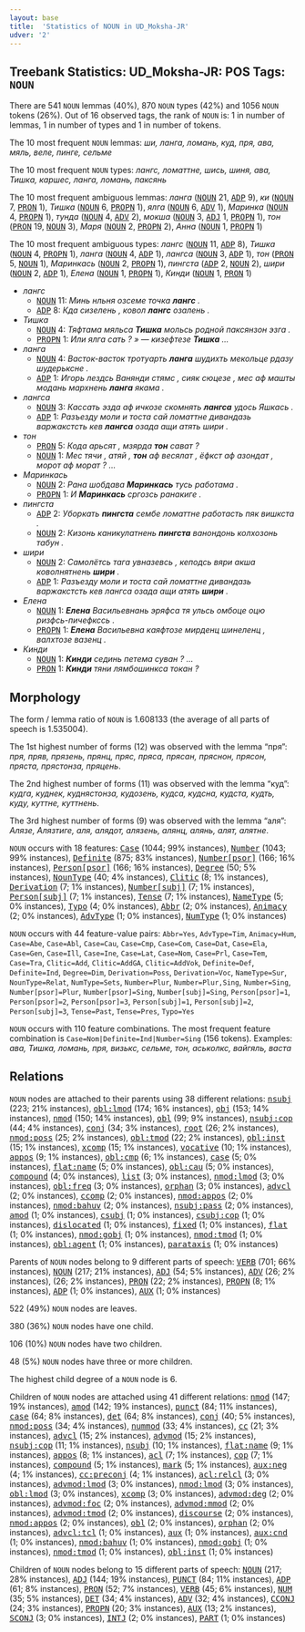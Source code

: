 ```yaml
---
layout: base
title:  'Statistics of NOUN in UD_Moksha-JR'
udver: '2'
---
```


## Treebank Statistics: UD_Moksha-JR: POS Tags: `NOUN`

There are 541 `NOUN` lemmas (40%), 870 `NOUN` types (42%) and 1056 `NOUN` tokens (26%).
Out of 16 observed tags, the rank of `NOUN` is: 1 in number of lemmas, 1 in number of types and 1 in number of tokens.

The 10 most frequent `NOUN` lemmas: <em>ши, ланга, ломань, куд, пря, ава, мяль, веле, пинге, сельме</em>

The 10 most frequent `NOUN` types:  <em>лангс, ломаттне, шись, шиня, ава, Тишка, каршес, ланга, ломань, паксянь</em>

The 10 most frequent ambiguous lemmas: <em>ланга</em> (<tt><a href="mdf_jr-pos-NOUN.html">NOUN</a></tt> 21, <tt><a href="mdf_jr-pos-ADP.html">ADP</a></tt> 9), <em>ки</em> (<tt><a href="mdf_jr-pos-NOUN.html">NOUN</a></tt> 7, <tt><a href="mdf_jr-pos-PRON.html">PRON</a></tt> 1), <em>Тишка</em> (<tt><a href="mdf_jr-pos-NOUN.html">NOUN</a></tt> 6, <tt><a href="mdf_jr-pos-PROPN.html">PROPN</a></tt> 1), <em>ялга</em> (<tt><a href="mdf_jr-pos-NOUN.html">NOUN</a></tt> 6, <tt><a href="mdf_jr-pos-ADV.html">ADV</a></tt> 1), <em>Маринка</em> (<tt><a href="mdf_jr-pos-NOUN.html">NOUN</a></tt> 4, <tt><a href="mdf_jr-pos-PROPN.html">PROPN</a></tt> 1), <em>тунда</em> (<tt><a href="mdf_jr-pos-NOUN.html">NOUN</a></tt> 4, <tt><a href="mdf_jr-pos-ADV.html">ADV</a></tt> 2), <em>мокша</em> (<tt><a href="mdf_jr-pos-NOUN.html">NOUN</a></tt> 3, <tt><a href="mdf_jr-pos-ADJ.html">ADJ</a></tt> 1, <tt><a href="mdf_jr-pos-PROPN.html">PROPN</a></tt> 1), <em>тон</em> (<tt><a href="mdf_jr-pos-PRON.html">PRON</a></tt> 19, <tt><a href="mdf_jr-pos-NOUN.html">NOUN</a></tt> 3), <em>Маря</em> (<tt><a href="mdf_jr-pos-NOUN.html">NOUN</a></tt> 2, <tt><a href="mdf_jr-pos-PROPN.html">PROPN</a></tt> 2), <em>Анна</em> (<tt><a href="mdf_jr-pos-NOUN.html">NOUN</a></tt> 1, <tt><a href="mdf_jr-pos-PROPN.html">PROPN</a></tt> 1)

The 10 most frequent ambiguous types:  <em>лангс</em> (<tt><a href="mdf_jr-pos-NOUN.html">NOUN</a></tt> 11, <tt><a href="mdf_jr-pos-ADP.html">ADP</a></tt> 8), <em>Тишка</em> (<tt><a href="mdf_jr-pos-NOUN.html">NOUN</a></tt> 4, <tt><a href="mdf_jr-pos-PROPN.html">PROPN</a></tt> 1), <em>ланга</em> (<tt><a href="mdf_jr-pos-NOUN.html">NOUN</a></tt> 4, <tt><a href="mdf_jr-pos-ADP.html">ADP</a></tt> 1), <em>лангса</em> (<tt><a href="mdf_jr-pos-NOUN.html">NOUN</a></tt> 3, <tt><a href="mdf_jr-pos-ADP.html">ADP</a></tt> 1), <em>тон</em> (<tt><a href="mdf_jr-pos-PRON.html">PRON</a></tt> 5, <tt><a href="mdf_jr-pos-NOUN.html">NOUN</a></tt> 1), <em>Маринкась</em> (<tt><a href="mdf_jr-pos-NOUN.html">NOUN</a></tt> 2, <tt><a href="mdf_jr-pos-PROPN.html">PROPN</a></tt> 1), <em>пингста</em> (<tt><a href="mdf_jr-pos-ADP.html">ADP</a></tt> 2, <tt><a href="mdf_jr-pos-NOUN.html">NOUN</a></tt> 2), <em>шири</em> (<tt><a href="mdf_jr-pos-NOUN.html">NOUN</a></tt> 2, <tt><a href="mdf_jr-pos-ADP.html">ADP</a></tt> 1), <em>Елена</em> (<tt><a href="mdf_jr-pos-NOUN.html">NOUN</a></tt> 1, <tt><a href="mdf_jr-pos-PROPN.html">PROPN</a></tt> 1), <em>Кинди</em> (<tt><a href="mdf_jr-pos-NOUN.html">NOUN</a></tt> 1, <tt><a href="mdf_jr-pos-PRON.html">PRON</a></tt> 1)


* <em>лангс</em>
  * <tt><a href="mdf_jr-pos-NOUN.html">NOUN</a></tt> 11: <em>Минь нльня озсеме точка <b>лангс</b> .</em>
  * <tt><a href="mdf_jr-pos-ADP.html">ADP</a></tt> 8: <em>Кда сизелень , ковол <b>лангс</b> озалень .</em>
* <em>Тишка</em>
  * <tt><a href="mdf_jr-pos-NOUN.html">NOUN</a></tt> 4: <em>Тяфтама мяльса <b>Тишка</b> мольсь родной паксянзон эзга .</em>
  * <tt><a href="mdf_jr-pos-PROPN.html">PROPN</a></tt> 1: <em>Или ялга сать ? » — кизефтезе <b>Тишка</b> ...</em>
* <em>ланга</em>
  * <tt><a href="mdf_jr-pos-NOUN.html">NOUN</a></tt> 4: <em>Васток-васток тротуарть <b>ланга</b> шудихть мекольце рдазу шудерьксне .</em>
  * <tt><a href="mdf_jr-pos-ADP.html">ADP</a></tt> 1: <em>Игорь лездсь Ванянди стямс , сияк сюцезе , мес аф машты модань мархнень <b>ланга</b> якама .</em>
* <em>лангса</em>
  * <tt><a href="mdf_jr-pos-NOUN.html">NOUN</a></tt> 3: <em>Кассать эзда аф ичкозе скомнять <b>лангса</b> удось Яшкась .</em>
  * <tt><a href="mdf_jr-pos-ADP.html">ADP</a></tt> 1: <em>Разъезду моли и тоста сай ломаттне дивандазь варжакстсть кев <b>лангса</b> озада ащи атять шири .</em>
* <em>тон</em>
  * <tt><a href="mdf_jr-pos-PRON.html">PRON</a></tt> 5: <em>Кода арьсят , мзярда <b>тон</b> сават ?</em>
  * <tt><a href="mdf_jr-pos-NOUN.html">NOUN</a></tt> 1: <em>Мес тячи , атяй , <b>тон</b> аф весялат , ёфкст аф азондат , морот аф морат ? ...</em>
* <em>Маринкась</em>
  * <tt><a href="mdf_jr-pos-NOUN.html">NOUN</a></tt> 2: <em>Рана шобдава <b>Маринкась</b> тусь работама .</em>
  * <tt><a href="mdf_jr-pos-PROPN.html">PROPN</a></tt> 1: <em>И <b>Маринкась</b> сргозсь ранакиге .</em>
* <em>пингста</em>
  * <tt><a href="mdf_jr-pos-ADP.html">ADP</a></tt> 2: <em>Уборкать <b>пингста</b> сембе ломаттне работасть пяк вишкста .</em>
  * <tt><a href="mdf_jr-pos-NOUN.html">NOUN</a></tt> 2: <em>Кизонь каникулатнень <b>пингста</b> ванондонь колхозонь табун .</em>
* <em>шири</em>
  * <tt><a href="mdf_jr-pos-NOUN.html">NOUN</a></tt> 2: <em>Самолётсь тага увназевсь , кеподсь вяри акша коволнятнень <b>шири</b> .</em>
  * <tt><a href="mdf_jr-pos-ADP.html">ADP</a></tt> 1: <em>Разъезду моли и тоста сай ломаттне дивандазь варжакстсть кев лангса озада ащи атять <b>шири</b> .</em>
* <em>Елена</em>
  * <tt><a href="mdf_jr-pos-NOUN.html">NOUN</a></tt> 1: <em><b>Елена</b> Васильевнань эряфса тя ульсь омбоце оцю ризфсь-пичефкссь .</em>
  * <tt><a href="mdf_jr-pos-PROPN.html">PROPN</a></tt> 1: <em><b>Елена</b> Васильевна каяфтозе мирденц шинеленц , валхтозе вазенц .</em>
* <em>Кинди</em>
  * <tt><a href="mdf_jr-pos-NOUN.html">NOUN</a></tt> 1: <em><b>Кинди</b> сединь петема суван ? ...</em>
  * <tt><a href="mdf_jr-pos-PRON.html">PRON</a></tt> 1: <em><b>Кинди</b> тяни лямбошинкса токан ?</em>

## Morphology

The form / lemma ratio of `NOUN` is 1.608133 (the average of all parts of speech is 1.535004).

The 1st highest number of forms (12) was observed with the lemma “пря”: <em>пря, пряв, прязень, прянц, пряс, пряса, прясан, пряснон, прясон, пряста, прястонза, пряцень</em>.

The 2nd highest number of forms (11) was observed with the lemma “куд”: <em>кудга, куднек, куднястонза, кудозень, кудса, кудсна, кудста, кудть, куду, куттне, куттнень</em>.

The 3rd highest number of forms (9) was observed with the lemma “аля”: <em>Алязе, Алязтиге, аля, алядот, алязень, алянц, алянь, алят, алятне</em>.

`NOUN` occurs with 18 features: <tt><a href="mdf_jr-feat-Case.html">Case</a></tt> (1044; 99% instances), <tt><a href="mdf_jr-feat-Number.html">Number</a></tt> (1043; 99% instances), <tt><a href="mdf_jr-feat-Definite.html">Definite</a></tt> (875; 83% instances), <tt><a href="mdf_jr-feat-Number-psor.html">Number[psor]</a></tt> (166; 16% instances), <tt><a href="mdf_jr-feat-Person-psor.html">Person[psor]</a></tt> (166; 16% instances), <tt><a href="mdf_jr-feat-Degree.html">Degree</a></tt> (50; 5% instances), <tt><a href="mdf_jr-feat-NounType.html">NounType</a></tt> (40; 4% instances), <tt><a href="mdf_jr-feat-Clitic.html">Clitic</a></tt> (8; 1% instances), <tt><a href="mdf_jr-feat-Derivation.html">Derivation</a></tt> (7; 1% instances), <tt><a href="mdf_jr-feat-Number-subj.html">Number[subj]</a></tt> (7; 1% instances), <tt><a href="mdf_jr-feat-Person-subj.html">Person[subj]</a></tt> (7; 1% instances), <tt><a href="mdf_jr-feat-Tense.html">Tense</a></tt> (7; 1% instances), <tt><a href="mdf_jr-feat-NameType.html">NameType</a></tt> (5; 0% instances), <tt><a href="mdf_jr-feat-Typo.html">Typo</a></tt> (4; 0% instances), <tt><a href="mdf_jr-feat-Abbr.html">Abbr</a></tt> (2; 0% instances), <tt><a href="mdf_jr-feat-Animacy.html">Animacy</a></tt> (2; 0% instances), <tt><a href="mdf_jr-feat-AdvType.html">AdvType</a></tt> (1; 0% instances), <tt><a href="mdf_jr-feat-NumType.html">NumType</a></tt> (1; 0% instances)

`NOUN` occurs with 44 feature-value pairs: `Abbr=Yes`, `AdvType=Tim`, `Animacy=Hum`, `Case=Abe`, `Case=Abl`, `Case=Cau`, `Case=Cmp`, `Case=Com`, `Case=Dat`, `Case=Ela`, `Case=Gen`, `Case=Ill`, `Case=Ine`, `Case=Lat`, `Case=Nom`, `Case=Prl`, `Case=Tem`, `Case=Tra`, `Clitic=Add`, `Clitic=AddGA`, `Clitic=AddVok`, `Definite=Def`, `Definite=Ind`, `Degree=Dim`, `Derivation=Poss`, `Derivation=Voc`, `NameType=Sur`, `NounType=Relat`, `NumType=Sets`, `Number=Plur`, `Number=Plur,Sing`, `Number=Sing`, `Number[psor]=Plur`, `Number[psor]=Sing`, `Number[subj]=Sing`, `Person[psor]=1`, `Person[psor]=2`, `Person[psor]=3`, `Person[subj]=1`, `Person[subj]=2`, `Person[subj]=3`, `Tense=Past`, `Tense=Pres`, `Typo=Yes`

`NOUN` occurs with 110 feature combinations.
The most frequent feature combination is `Case=Nom|Definite=Ind|Number=Sing` (156 tokens).
Examples: <em>ава, Тишка, ломань, пря, визькс, сельме, тон, аськолкс, вайгяль, васта</em>


## Relations

`NOUN` nodes are attached to their parents using 38 different relations: <tt><a href="mdf_jr-dep-nsubj.html">nsubj</a></tt> (223; 21% instances), <tt><a href="mdf_jr-dep-obl-lmod.html">obl:lmod</a></tt> (174; 16% instances), <tt><a href="mdf_jr-dep-obj.html">obj</a></tt> (153; 14% instances), <tt><a href="mdf_jr-dep-nmod.html">nmod</a></tt> (150; 14% instances), <tt><a href="mdf_jr-dep-obl.html">obl</a></tt> (99; 9% instances), <tt><a href="mdf_jr-dep-nsubj-cop.html">nsubj:cop</a></tt> (44; 4% instances), <tt><a href="mdf_jr-dep-conj.html">conj</a></tt> (34; 3% instances), <tt><a href="mdf_jr-dep-root.html">root</a></tt> (26; 2% instances), <tt><a href="mdf_jr-dep-nmod-poss.html">nmod:poss</a></tt> (25; 2% instances), <tt><a href="mdf_jr-dep-obl-tmod.html">obl:tmod</a></tt> (22; 2% instances), <tt><a href="mdf_jr-dep-obl-inst.html">obl:inst</a></tt> (15; 1% instances), <tt><a href="mdf_jr-dep-xcomp.html">xcomp</a></tt> (15; 1% instances), <tt><a href="mdf_jr-dep-vocative.html">vocative</a></tt> (10; 1% instances), <tt><a href="mdf_jr-dep-appos.html">appos</a></tt> (9; 1% instances), <tt><a href="mdf_jr-dep-obl-cmp.html">obl:cmp</a></tt> (6; 1% instances), <tt><a href="mdf_jr-dep-case.html">case</a></tt> (5; 0% instances), <tt><a href="mdf_jr-dep-flat-name.html">flat:name</a></tt> (5; 0% instances), <tt><a href="mdf_jr-dep-obl-cau.html">obl:cau</a></tt> (5; 0% instances), <tt><a href="mdf_jr-dep-compound.html">compound</a></tt> (4; 0% instances), <tt><a href="mdf_jr-dep-list.html">list</a></tt> (3; 0% instances), <tt><a href="mdf_jr-dep-nmod-lmod.html">nmod:lmod</a></tt> (3; 0% instances), <tt><a href="mdf_jr-dep-obl-freq.html">obl:freq</a></tt> (3; 0% instances), <tt><a href="mdf_jr-dep-orphan.html">orphan</a></tt> (3; 0% instances), <tt><a href="mdf_jr-dep-advcl.html">advcl</a></tt> (2; 0% instances), <tt><a href="mdf_jr-dep-ccomp.html">ccomp</a></tt> (2; 0% instances), <tt><a href="mdf_jr-dep-nmod-appos.html">nmod:appos</a></tt> (2; 0% instances), <tt><a href="mdf_jr-dep-nmod-bahuv.html">nmod:bahuv</a></tt> (2; 0% instances), <tt><a href="mdf_jr-dep-nsubj-pass.html">nsubj:pass</a></tt> (2; 0% instances), <tt><a href="mdf_jr-dep-amod.html">amod</a></tt> (1; 0% instances), <tt><a href="mdf_jr-dep-csubj.html">csubj</a></tt> (1; 0% instances), <tt><a href="mdf_jr-dep-csubj-cop.html">csubj:cop</a></tt> (1; 0% instances), <tt><a href="mdf_jr-dep-dislocated.html">dislocated</a></tt> (1; 0% instances), <tt><a href="mdf_jr-dep-fixed.html">fixed</a></tt> (1; 0% instances), <tt><a href="mdf_jr-dep-flat.html">flat</a></tt> (1; 0% instances), <tt><a href="mdf_jr-dep-nmod-gobj.html">nmod:gobj</a></tt> (1; 0% instances), <tt><a href="mdf_jr-dep-nmod-tmod.html">nmod:tmod</a></tt> (1; 0% instances), <tt><a href="mdf_jr-dep-obl-agent.html">obl:agent</a></tt> (1; 0% instances), <tt><a href="mdf_jr-dep-parataxis.html">parataxis</a></tt> (1; 0% instances)

Parents of `NOUN` nodes belong to 9 different parts of speech: <tt><a href="mdf_jr-pos-VERB.html">VERB</a></tt> (701; 66% instances), <tt><a href="mdf_jr-pos-NOUN.html">NOUN</a></tt> (217; 21% instances), <tt><a href="mdf_jr-pos-ADJ.html">ADJ</a></tt> (54; 5% instances), <tt><a href="mdf_jr-pos-ADV.html">ADV</a></tt> (26; 2% instances),  (26; 2% instances), <tt><a href="mdf_jr-pos-PRON.html">PRON</a></tt> (22; 2% instances), <tt><a href="mdf_jr-pos-PROPN.html">PROPN</a></tt> (8; 1% instances), <tt><a href="mdf_jr-pos-ADP.html">ADP</a></tt> (1; 0% instances), <tt><a href="mdf_jr-pos-AUX.html">AUX</a></tt> (1; 0% instances)

522 (49%) `NOUN` nodes are leaves.

380 (36%) `NOUN` nodes have one child.

106 (10%) `NOUN` nodes have two children.

48 (5%) `NOUN` nodes have three or more children.

The highest child degree of a `NOUN` node is 6.

Children of `NOUN` nodes are attached using 41 different relations: <tt><a href="mdf_jr-dep-nmod.html">nmod</a></tt> (147; 19% instances), <tt><a href="mdf_jr-dep-amod.html">amod</a></tt> (142; 19% instances), <tt><a href="mdf_jr-dep-punct.html">punct</a></tt> (84; 11% instances), <tt><a href="mdf_jr-dep-case.html">case</a></tt> (64; 8% instances), <tt><a href="mdf_jr-dep-det.html">det</a></tt> (64; 8% instances), <tt><a href="mdf_jr-dep-conj.html">conj</a></tt> (40; 5% instances), <tt><a href="mdf_jr-dep-nmod-poss.html">nmod:poss</a></tt> (34; 4% instances), <tt><a href="mdf_jr-dep-nummod.html">nummod</a></tt> (33; 4% instances), <tt><a href="mdf_jr-dep-cc.html">cc</a></tt> (21; 3% instances), <tt><a href="mdf_jr-dep-advcl.html">advcl</a></tt> (15; 2% instances), <tt><a href="mdf_jr-dep-advmod.html">advmod</a></tt> (15; 2% instances), <tt><a href="mdf_jr-dep-nsubj-cop.html">nsubj:cop</a></tt> (11; 1% instances), <tt><a href="mdf_jr-dep-nsubj.html">nsubj</a></tt> (10; 1% instances), <tt><a href="mdf_jr-dep-flat-name.html">flat:name</a></tt> (9; 1% instances), <tt><a href="mdf_jr-dep-appos.html">appos</a></tt> (8; 1% instances), <tt><a href="mdf_jr-dep-acl.html">acl</a></tt> (7; 1% instances), <tt><a href="mdf_jr-dep-cop.html">cop</a></tt> (7; 1% instances), <tt><a href="mdf_jr-dep-compound.html">compound</a></tt> (5; 1% instances), <tt><a href="mdf_jr-dep-mark.html">mark</a></tt> (5; 1% instances), <tt><a href="mdf_jr-dep-aux-neg.html">aux:neg</a></tt> (4; 1% instances), <tt><a href="mdf_jr-dep-cc-preconj.html">cc:preconj</a></tt> (4; 1% instances), <tt><a href="mdf_jr-dep-acl-relcl.html">acl:relcl</a></tt> (3; 0% instances), <tt><a href="mdf_jr-dep-advmod-lmod.html">advmod:lmod</a></tt> (3; 0% instances), <tt><a href="mdf_jr-dep-nmod-lmod.html">nmod:lmod</a></tt> (3; 0% instances), <tt><a href="mdf_jr-dep-obl-lmod.html">obl:lmod</a></tt> (3; 0% instances), <tt><a href="mdf_jr-dep-xcomp.html">xcomp</a></tt> (3; 0% instances), <tt><a href="mdf_jr-dep-advmod-deg.html">advmod:deg</a></tt> (2; 0% instances), <tt><a href="mdf_jr-dep-advmod-foc.html">advmod:foc</a></tt> (2; 0% instances), <tt><a href="mdf_jr-dep-advmod-mmod.html">advmod:mmod</a></tt> (2; 0% instances), <tt><a href="mdf_jr-dep-advmod-tmod.html">advmod:tmod</a></tt> (2; 0% instances), <tt><a href="mdf_jr-dep-discourse.html">discourse</a></tt> (2; 0% instances), <tt><a href="mdf_jr-dep-nmod-appos.html">nmod:appos</a></tt> (2; 0% instances), <tt><a href="mdf_jr-dep-obl.html">obl</a></tt> (2; 0% instances), <tt><a href="mdf_jr-dep-orphan.html">orphan</a></tt> (2; 0% instances), <tt><a href="mdf_jr-dep-advcl-tcl.html">advcl:tcl</a></tt> (1; 0% instances), <tt><a href="mdf_jr-dep-aux.html">aux</a></tt> (1; 0% instances), <tt><a href="mdf_jr-dep-aux-cnd.html">aux:cnd</a></tt> (1; 0% instances), <tt><a href="mdf_jr-dep-nmod-bahuv.html">nmod:bahuv</a></tt> (1; 0% instances), <tt><a href="mdf_jr-dep-nmod-gobj.html">nmod:gobj</a></tt> (1; 0% instances), <tt><a href="mdf_jr-dep-nmod-tmod.html">nmod:tmod</a></tt> (1; 0% instances), <tt><a href="mdf_jr-dep-obl-inst.html">obl:inst</a></tt> (1; 0% instances)

Children of `NOUN` nodes belong to 15 different parts of speech: <tt><a href="mdf_jr-pos-NOUN.html">NOUN</a></tt> (217; 28% instances), <tt><a href="mdf_jr-pos-ADJ.html">ADJ</a></tt> (144; 19% instances), <tt><a href="mdf_jr-pos-PUNCT.html">PUNCT</a></tt> (84; 11% instances), <tt><a href="mdf_jr-pos-ADP.html">ADP</a></tt> (61; 8% instances), <tt><a href="mdf_jr-pos-PRON.html">PRON</a></tt> (52; 7% instances), <tt><a href="mdf_jr-pos-VERB.html">VERB</a></tt> (45; 6% instances), <tt><a href="mdf_jr-pos-NUM.html">NUM</a></tt> (35; 5% instances), <tt><a href="mdf_jr-pos-DET.html">DET</a></tt> (34; 4% instances), <tt><a href="mdf_jr-pos-ADV.html">ADV</a></tt> (32; 4% instances), <tt><a href="mdf_jr-pos-CCONJ.html">CCONJ</a></tt> (24; 3% instances), <tt><a href="mdf_jr-pos-PROPN.html">PROPN</a></tt> (20; 3% instances), <tt><a href="mdf_jr-pos-AUX.html">AUX</a></tt> (13; 2% instances), <tt><a href="mdf_jr-pos-SCONJ.html">SCONJ</a></tt> (3; 0% instances), <tt><a href="mdf_jr-pos-INTJ.html">INTJ</a></tt> (2; 0% instances), <tt><a href="mdf_jr-pos-PART.html">PART</a></tt> (1; 0% instances)

